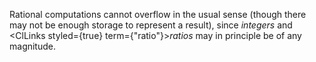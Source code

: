  



Rational computations cannot overflow in the usual sense (though there may not be enough storage to represent a result), since *integers* and <ClLinks styled={true} term={"ratio"}><i>ratios</i></ClLinks> may in principle be of any magnitude. 



